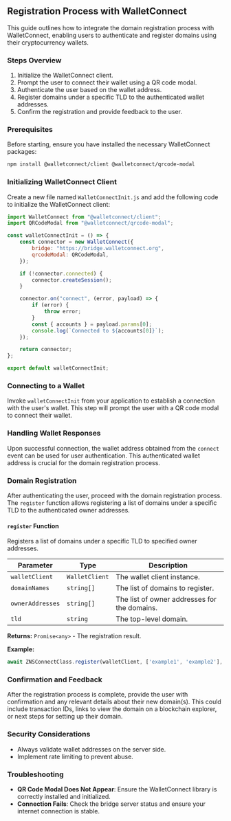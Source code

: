 
## Registration Process with WalletConnect

This guide outlines how to integrate the domain registration process with WalletConnect, enabling users to authenticate and register domains using their cryptocurrency wallets.

### Steps Overview

1. Initialize the WalletConnect client.
2. Prompt the user to connect their wallet using a QR code modal.
3. Authenticate the user based on the wallet address.
4. Register domains under a specific TLD to the authenticated wallet addresses.
5. Confirm the registration and provide feedback to the user.

### Prerequisites

Before starting, ensure you have installed the necessary WalletConnect packages:

```bash
npm install @walletconnect/client @walletconnect/qrcode-modal
```

### Initializing WalletConnect Client

Create a new file named `WalletConnectInit.js` and add the following code to initialize the WalletConnect client:

```javascript
import WalletConnect from "@walletconnect/client";
import QRCodeModal from "@walletconnect/qrcode-modal";

const walletConnectInit = () => {
    const connector = new WalletConnect({
        bridge: "https://bridge.walletconnect.org",
        qrcodeModal: QRCodeModal,
    });

    if (!connector.connected) {
        connector.createSession();
    }

    connector.on("connect", (error, payload) => {
        if (error) {
            throw error;
        }
        const { accounts } = payload.params[0];
        console.log(`Connected to ${accounts[0]}`);
    });

    return connector;
};

export default walletConnectInit;
```

### Connecting to a Wallet

Invoke `walletConnectInit` from your application to establish a connection with the user's wallet. This step will prompt the user with a QR code modal to connect their wallet.

### Handling Wallet Responses

Upon successful connection, the wallet address obtained from the `connect` event can be used for user authentication. This authenticated wallet address is crucial for the domain registration process.

### Domain Registration

After authenticating the user, proceed with the domain registration process. The `register` function allows registering a list of domains under a specific TLD to the authenticated owner addresses.

#### `register` Function

Registers a list of domains under a specific TLD to specified owner addresses.

| Parameter        | Type           | Description                                   |
|------------------|----------------|-----------------------------------------------|
| `walletClient`   | `WalletClient` | The wallet client instance.                   |
| `domainNames`    | `string[]`     | The list of domains to register.              |
| `ownerAddresses` | `string[]`     | The list of owner addresses for the domains.  |
| `tld`            | `string`       | The top-level domain.                         |

**Returns:** `Promise<any>` - The registration result.

**Example:**

```typescript
await ZNSConnectClass.register(walletClient, ['example1', 'example2'], ['0x123...', '0x456...'], 'ink');
```

### Confirmation and Feedback

After the registration process is complete, provide the user with confirmation and any relevant details about their new domain(s). This could include transaction IDs, links to view the domain on a blockchain explorer, or next steps for setting up their domain.

### Security Considerations

- Always validate wallet addresses on the server side.
- Implement rate limiting to prevent abuse.

### Troubleshooting

- **QR Code Modal Does Not Appear**: Ensure the WalletConnect library is correctly installed and initialized.
- **Connection Fails**: Check the bridge server status and ensure your internet connection is stable.
